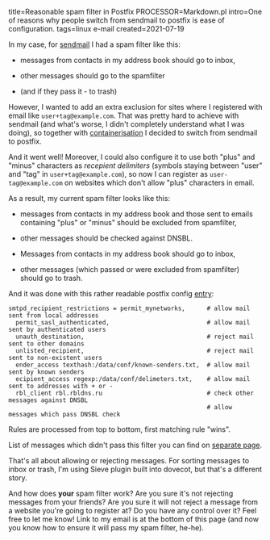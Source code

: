 title=Reasonable spam filter in Postfix
PROCESSOR=Markdown.pl
intro=One of reasons why people switch from sendmail to postfix is ease of configuration.
tags=linux e-mail
created=2021-07-19

In my case, for [sendmail][sm] I had a spam filter like this:

[sm]: whitelisting-emails-with-sendmail.html

* messages from contacts in my address book should go to inbox,  

* other messages should go to the spamfilter

* (and if they pass it - to trash)

However, I wanted to add an extra exclusion for sites where I registered with email like `user+tag@example.com`.
That was pretty hard to achieve with sendmail (and what's worse, I didn't completely understand what I was doing),
so together with [containerisation][cont] I decided to switch from sendmail to postfix.

[cont]: https://github.com/Lex-2008/containers

And it went well!
Moreover, I could also configure it to use both "plus" and "minus" characters as _recepient delimiters_
(symbols staying between "user" and "tag" in `user+tag@example.com`),
so now I can register as `user-tag@example.com` on websites which don't allow "plus" characters in email.

As a result, my current spam filter looks like this:

* messages from contacts in my address book and those sent to emails containing "plus" or "minus" should be excluded from spamfilter,

* other messages should be checked against DNSBL.

* Messages from contacts in my address book should go to inbox,  

* other messages (which passed or were excluded from spamfilter) should go to trash.

And it was done with this rather readable postfix config [entry][e]:

	smtpd_recipient_restrictions = permit_mynetworks,      # allow mail sent from local addresses
	  permit_sasl_authenticated,                           # allow mail sent by authenticated users
	  unauth_destination,                                  # reject mail sent to other domains
	  unlisted_recipient,                                  # reject mail sent to non-existent users
	  ender_access texthash:/data/conf/known-senders.txt,  # allow mail sent by known senders
	  ecipient_access regexp:/data/conf/delimeters.txt,    # allow mail sent to addresses with + or -
	  rbl_client rbl.rbldns.ru                             # check other messages against DNSBL
	                                                       # allow messages which pass DNSBL check

[e]: https://github.com/Lex-2008/containers/blob/master/postfix.cont/data/conf/main.cf#:~:text=smtpd_recipient_restrictions

Rules are processed from top to bottom, first matching rule "wins".

List of messages which didn't pass this filter you can find on [separate page][sp].

[sp]: spam-emails.html

That's all about allowing or rejecting messages.
For sorting messages to inbox or trash, I'm using Sieve plugin built into dovecot, but that's a different story.

And how does **your** spam filter work?
Are you sure it's not rejecting messages from your friends?
Are you sure it will not reject a message from a website you're going to register at?
Do you have any control over it?
Feel free to let me know!
Link to my email is at the bottom of this page
(and now you know how to ensure it will pass my spam filter, he-he).
